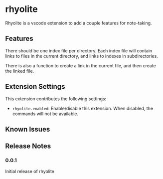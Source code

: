 # rhyolite

Rhyolite is a vscode extension to add a couple features for note-taking.

## Features

 There should be
one index file per directory. Each index file will contain links to files in the current directory, and links to
indexes in subdirectories.

There is also a function to create a link in the current file, and then create the linked file.

## Extension Settings

This extension contributes the following settings:

* `rhyolite.enabled`: Enable/disable this extension. When disabled, the commands will not be available.

## Known Issues

## Release Notes

### 0.0.1

Initial release of rhyolite
